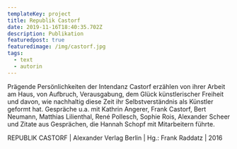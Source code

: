 ```yaml
---
templateKey: project
title: Republik Castorf
date: 2019-11-16T18:40:35.702Z
description: Publikation
featuredpost: true
featuredimage: /img/castorf.jpg
tags:
  - text
  - autorin
---
```

Prägende Persönlichkeiten der Intendanz Castorf erzählen von ihrer Arbeit am Haus, von Aufbruch, Verausgabung, dem Glück künstlerischer Freiheit und davon, wie nachhaltig diese Zeit ihr Selbstverständnis als Künstler geformt hat. Gespräche u.a. mit Kathrin Angerer, Frank Castorf, Bert Neumann, Matthias Lilienthal, René Pollesch, Sophie Rois, Alexander Scheer und Zitate aus Gesprächen, die Hannah Schopf mit Mitarbeitern führte. 

REPUBLIK CASTORF | Alexander Verlag Berlin | Hg.: Frank Raddatz | 2016
